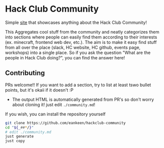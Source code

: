 # Hack Club Community

Simple [site](https://eankeen.github.io/hackclub-community) that showcases anything about the Hack Club Community!

This Aggregates cool stuff from the community and neatly categorizes them into sections where people can easily find them according to their interests (ex. minecraft, frontend web dev, etc.). The aim is to make it easy find stuff from all over the place (slack, HC website, HC github, events page, workshops) into a single place. So if you ask the question "What are the people in Hack Club doing?", you can find the answer here!

## Contributing

PRs welcome!! If you want to add a section, try to list at least tswo bullet points, but it's okaii if it doesn't :P
  - The output HTML is automatically generated from PR's so don't worry about cloning it! just edit `./community.md`!

If you wish, you can install the repository yourself

```sh
git clone https://github.com/eankeen/hackclub-community
cd "${_##*/}"
# edit ./community.md
just generate
just copy
```
